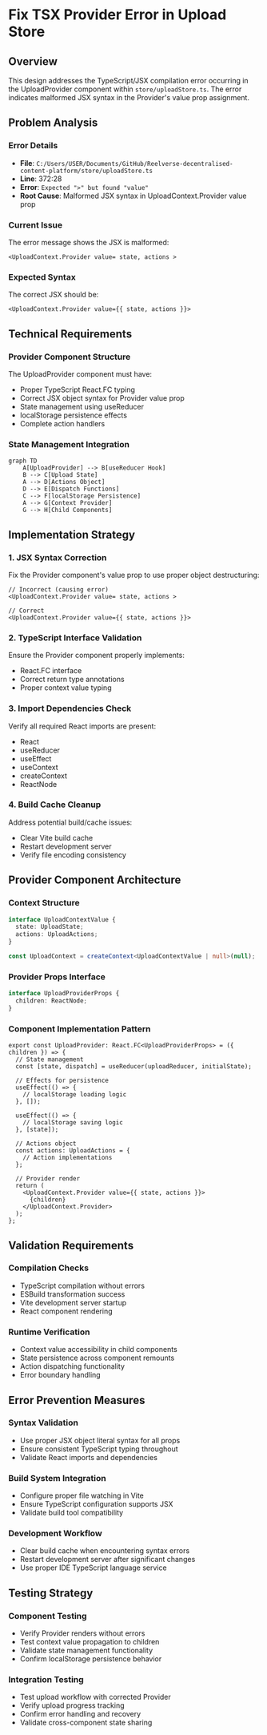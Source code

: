# Fix TSX Provider Error in Upload Store

## Overview
This design addresses the TypeScript/JSX compilation error occurring in the UploadProvider component within `store/uploadStore.ts`. The error indicates malformed JSX syntax in the Provider's value prop assignment.

## Problem Analysis

### Error Details
- **File**: `C:/Users/USER/Documents/GitHub/Reelverse-decentralised-content-platform/store/uploadStore.ts`
- **Line**: 372:28
- **Error**: `Expected ">" but found "value"`
- **Root Cause**: Malformed JSX syntax in UploadContext.Provider value prop

### Current Issue
The error message shows the JSX is malformed:
```tsx
<UploadContext.Provider value= state, actions >
```

### Expected Syntax
The correct JSX should be:
```tsx
<UploadContext.Provider value={{ state, actions }}>
```

## Technical Requirements

### Provider Component Structure
The UploadProvider component must have:
- Proper TypeScript React.FC typing
- Correct JSX object syntax for Provider value prop
- State management using useReducer
- localStorage persistence effects
- Complete action handlers

### State Management Integration
```mermaid
graph TD
    A[UploadProvider] --> B[useReducer Hook]
    B --> C[Upload State]
    A --> D[Actions Object]
    D --> E[Dispatch Functions]
    C --> F[localStorage Persistence]
    A --> G[Context Provider]
    G --> H[Child Components]
```

## Implementation Strategy

### 1. JSX Syntax Correction
Fix the Provider component's value prop to use proper object destructuring:

```tsx
// Incorrect (causing error)
<UploadContext.Provider value= state, actions >

// Correct
<UploadContext.Provider value={{ state, actions }}>
```

### 2. TypeScript Interface Validation
Ensure the Provider component properly implements:
- React.FC<UploadProviderProps> interface
- Correct return type annotations
- Proper context value typing

### 3. Import Dependencies Check
Verify all required React imports are present:
- React
- useReducer
- useEffect  
- useContext
- createContext
- ReactNode

### 4. Build Cache Cleanup
Address potential build/cache issues:
- Clear Vite build cache
- Restart development server
- Verify file encoding consistency

## Provider Component Architecture

### Context Structure
```typescript
interface UploadContextValue {
  state: UploadState;
  actions: UploadActions;
}

const UploadContext = createContext<UploadContextValue | null>(null);
```

### Provider Props Interface
```typescript
interface UploadProviderProps {
  children: ReactNode;
}
```

### Component Implementation Pattern
```tsx
export const UploadProvider: React.FC<UploadProviderProps> = ({ children }) => {
  // State management
  const [state, dispatch] = useReducer(uploadReducer, initialState);
  
  // Effects for persistence
  useEffect(() => {
    // localStorage loading logic
  }, []);
  
  useEffect(() => {
    // localStorage saving logic  
  }, [state]);
  
  // Actions object
  const actions: UploadActions = {
    // Action implementations
  };
  
  // Provider render
  return (
    <UploadContext.Provider value={{ state, actions }}>
      {children}
    </UploadContext.Provider>
  );
};
```

## Validation Requirements

### Compilation Checks
- TypeScript compilation without errors
- ESBuild transformation success
- Vite development server startup
- React component rendering

### Runtime Verification
- Context value accessibility in child components
- State persistence across component remounts
- Action dispatching functionality
- Error boundary handling

## Error Prevention Measures

### Syntax Validation
- Use proper JSX object literal syntax for all props
- Ensure consistent TypeScript typing throughout
- Validate React imports and dependencies

### Build System Integration
- Configure proper file watching in Vite
- Ensure TypeScript configuration supports JSX
- Validate build tool compatibility

### Development Workflow
- Clear build cache when encountering syntax errors
- Restart development server after significant changes
- Use proper IDE TypeScript language service

## Testing Strategy

### Component Testing
- Verify Provider renders without errors
- Test context value propagation to children
- Validate state management functionality
- Confirm localStorage persistence behavior

### Integration Testing  
- Test upload workflow with corrected Provider
- Verify upload progress tracking
- Confirm error handling and recovery
- Validate cross-component state sharing